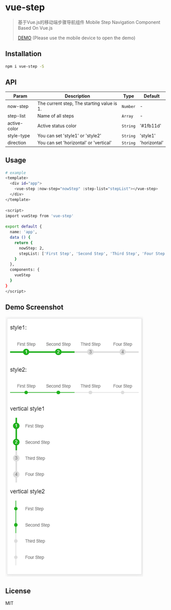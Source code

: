 # vue-step

> 基于Vue.js的移动端步骤导航组件 Mobile Step Navigation Component Based On Vue.js
>
> [DEMO](https://luffyli.github.io/vue-step/) (Please use the mobile device to open the demo)

## Installation

``` bash
npm i vue-step -S
```

## API

| Param     | Description       | Type     | Default |
| --------- | ----------------- | -------- | ------- |
| now-step  | The current step, The starting value is 1.  | `Number` | -       |
| step-list | Name of all steps | `Array`  | -       |
| active-color | Active status color | `String`  | '#1fb11d'       |
| style-type | You can set 'style1' or 'style2' | `String`  | 'style1'       |
| direction | You can set 'horizontal' or 'vertical' | `String`  | 'horizontal'       |

## Usage

``` bash
# example
<template>
  <div id="app">
    <vue-step :now-step="nowStep" :step-list="stepList"></vue-step>
  </div>
</template>

<script>
import vueStep from 'vue-step'

export default {
  name: 'app',
  data () {
    return {
      nowStep: 2,
      stepList: ['First Step', 'Second Step', 'Third Step', 'Four Step']
    }
  },
  components: {
    vueStep
  }
}
</script>
```

## Demo Screenshot

![Demo Screenshot](./screenshot/demo.png)

## License

MIT
